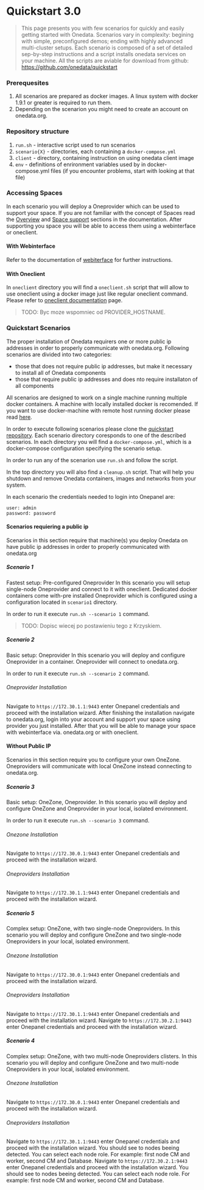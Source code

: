 # Quickstart 3.0

> This page presents you with few scenarios for quickly and easily getting started with Onedata. Scenarios vary in complexity: begining with simple, preconfigured demos; ending with highly advanced multi-cluster setups. Each scenario is composed of a set of detailed sep-by-step instructions and a script installs onedata services on your machine. All the scripts are aviable for download from github: https://github.com/onedata/quickstart

### Prerequesites
1. All scenarios are prepared as docker images. A linux system with docker 1.9.1 or greater is required to run them.
2. Depending on the scenarion you might need to create an account on onedata.org.

### Repository structure

1. `run.sh` - interactive script used to run scenarios
2. `scenario{X}` - directories, each containing a `docker-compose.yml`
3. `client` - directory, containing instruction on using onedata client image
1. `env` - definitions of enrironment variables used by in docker-compose.yml files (if you encounter problems, start with looking at that file)


### Accessing Spaces
In each scenario you will deploy a Oneprovider which can be used to support your space. If you are not familiar with the concept of Spaces read the [Overview](a) and [Space support](a) sections in the documentation. After supporting you space you will be able to access them using a webinterface or oneclient.

#### With Webinterface
Refer to the documentation of [webiterface](a) for further instructions.

#### With Oneclient
In `oneclient` directory you will find a `oneclient.sh` script that will allow to use oneclient using a docker image just like regular oneclient command. Please refer to [oneclient documentation](a) page.

>TODO: Byc moze wspomniec od PROVIDER_HOSTNAME.

### Quickstart Scenarios

The proper installation of Onedata requirers one or more public ip addresses in order to properly communicate with onedata.org. Following scenarios are divided into two categories:
- those that does not require public ip addresses, but make it necessary to install all of Onedata components
- those that require public ip addresses and does nto require installaton of all components

All scenarios are designed to work on a single machine running multiple docker containers. A machine with locally installed docker is recomended. If you want to use docker-machine with remote host running docker please read [here](here).

In order to execute following scenarios please clone the [quickstart repository](https://github.com/onedata/quickstart). Each scenario directory coresponds to one of the described scenarios. In each directory you will find a `docker-compose.yml`, which is a docker-compose configuration specifying the scenario setup.

In order to run any of the scenarion use `run.sh` and follow the script.

In the top directory you will also find a `cleanup.sh` script. That will help you shutdown and remove Onedata containers, images and networks from your system.

In each scenario the credentials needed to login into Onepanel are:
```
user: admin
password: password
```

#### Scenarios requiering a public ip
Scenarios in this section require that machine(s) you deploy Onedata on have public ip addresses in order to properly communicated with onedata.org

##### Scenario 1
Fastest setup: Pre-configured Oneprovider
In this scenario you will setup single-node Oneprovider and connect to it with oneclient.
Dedicated docker containers come with-pre installed Oneprovider which is configured using a configuration located in `scenario1` directory.

In order to run it execute `run.sh --scenario 1` command.

>TODO: Dopisc wiecej po postawieniu tego z Krzyskiem.

##### Scenario 2
Basic setup: Oneprovider
In this scenario you will deploy and configure Oneprovider in a container. Oneprovider will connect to onedata.org.

In order to run it execute `run.sh --scenario 2` command.

###### Oneprovider Installation
Navigate to `https://172.30.1.1:9443` enter Onepanel credentials and proceed with the installation wizard.
After finishing the installation navigate to onedata.org, login into your account and support your space using provider you just installed. After that you will be able to manage your space with webinterface via. onedata.org or with oneclient.

#### Without Public IP
Scenarios in this section require you to configure your own OneZone. Oneproviders will communicate with local OneZone instead connecting to onedata.org.

##### Scenario 3
Basic setup: OneZone, Oneprovider.
In this scenario you will deploy and configure OneZone and Oneprovider in your local, isolated environment.

In order to run it execute `run.sh --scenario 3` command.
###### Onezone Installation
Navigate to `https://172.30.0.1:9443` enter Onepanel credentials and proceed with the installation wizard.

###### Oneproviders Installation
Navigate to `https://172.30.1.1:9443` enter Onepanel credentials and proceed with the installation wizard.

##### Scenario 5
Complex setup: OneZone, with two single-node Oneproviders.
In this scenario you will deploy and configure OneZone and two single-node Oneproviders in your local, isolated environment.

###### Onezone Installation
Navigate to `https://172.30.0.1:9443` enter Onepanel credentials and proceed with the installation wizard.

###### Oneproviders Installation
Navigate to `https://172.30.1.1:9443` enter Onepanel credentials and proceed with the installation wizard.
Navigate to `https://172.30.2.1:9443` enter Onepanel credentials and proceed with the installation wizard.


##### Scenario 4
Complex setup: OneZone, with two multi-node Oneproviders clisters.
In this scenario you will deploy and configure OneZone and two multi-node Oneproviders in your local, isolated environment.

###### Onezone Installation
Navigate to `https://172.30.0.1:9443` enter Onepanel credentials and proceed with the installation wizard.

###### Oneproviders Installation
Navigate to `https://172.30.1.1:9443` enter Onepanel credentials and proceed with the installation wizard. You should see to nodes beeing detected. You can select each node role. For example: first node CM and worker, second CM and Database.
Navigate to `https://172.30.2.1:9443` enter Onepanel credentials and proceed with the installation wizard. You should see to nodes beeing detected. You can select each node role. For example: first node CM and worker, second CM and Database.
